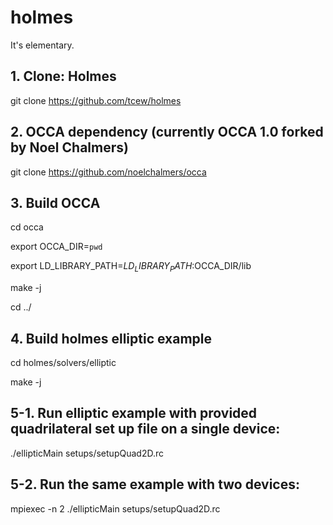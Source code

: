 # holmes
It's elementary.

## 1. Clone: Holmes
git clone https://github.com/tcew/holmes

## 2. OCCA dependency (currently OCCA 1.0 forked by Noel Chalmers)
git clone https://github.com/noelchalmers/occa

## 3. Build OCCA
cd occa

export OCCA_DIR=`pwd`

export LD_LIBRARY_PATH=$LD_LIBRARY_PATH:$OCCA_DIR/lib

make -j

cd ../

## 4. Build holmes elliptic example
cd holmes/solvers/elliptic

make -j

## 5-1. Run elliptic example with provided quadrilateral set up file on a single device:
./ellipticMain setups/setupQuad2D.rc

## 5-2. Run the same example with two devices:
mpiexec -n 2 ./ellipticMain setups/setupQuad2D.rc
